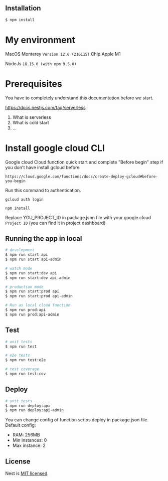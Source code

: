 ## Installation

```bash
$ npm install
```

# My environment

MacOS Monterey `Version 12.6 (21G115)`
Chip Apple M1

NodeJs `18.15.0 (with npm 9.5.0)`

# Prerequisites

You have to completely understand this documentation before we start.

https://docs.nestjs.com/faq/serverless

1. What is serverless
2. What is cold start
3. ...

# Install google cloud CLI

Google cloud Cloud function quick start and complete "Before begin" step if you don't have install gcloud before:

`https://cloud.google.com/functions/docs/create-deploy-gcloud#before-you-begin`

Run this command to authentication.

`gcloud auth login`

`npm install`

Replace YOU_PROJECT_ID in package.json file with your google cloud `Project ID` (you can find it in project dashboard)

## Running the app in local

```bash
# development
$ npm run start api
$ npm run start api-admin

# watch mode
$ npm run start:dev api
$ npm run start:dev api-admin

# production mode
$ npm run start:prod api
$ npm run start:prod api-admin

# Run as local cloud function
$ npm run prod:api
$ npm run prod:api-admin
```

## Test

```bash
# unit tests
$ npm run test

# e2e tests
$ npm run test:e2e

# test coverage
$ npm run test:cov
```

## Deploy

```bash
# unit tests
$ npm run deploy:api
$ npm run deploy:api-admin
```

You can change config of function scrips deploy in package.json file. Default config:

- RAM: 256MB
- Min instances: 0
- Max instance: 2

## License

Nest is [MIT licensed](LICENSE).
